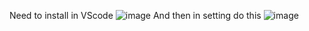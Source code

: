 Need to install in VScode ![image](https://github.com/user-attachments/assets/569b6c33-cbf2-459c-b874-ac6e2c2b62ae)
And then in setting do this ![image](https://github.com/user-attachments/assets/bcb9b080-fdc8-4d82-9548-33216b784f85)

